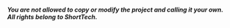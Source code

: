 ##### You are not allowed to copy or modify the project and calling it your own. All rights belong to ShortTech.
